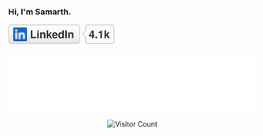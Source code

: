 ### Hi, I'm Samarth.

<a href="https://www.linkedin.com/in/samarth-kanchibail"><img src="images/linkedin.svg" alt="LinkedIn"></a>


<!-- Footer -->
<div align="center">
<img height="120" alt="Thanks for visiting me" width="100%" src="images/thanks.svg" />
<br />

![Visitor Count](https://profile-counter.glitch.me/samarth-dev/count.svg)

</div>
